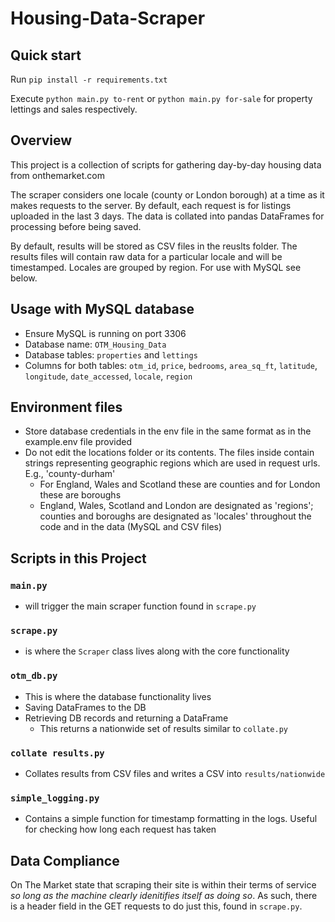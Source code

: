 # Housing-Data-Scraper

## Quick start
Run `pip install -r requirements.txt` 

Execute `python main.py to-rent` or `python main.py for-sale` for property lettings and sales respectively. 

## Overview
This project is a collection of scripts for gathering day-by-day housing data from onthemarket.com

The scraper considers one locale (county or London borough) at a time as it makes requests to the server. By default, each request is for listings uploaded in the last 3 days. The data is collated into pandas DataFrames for processing before being saved.

By default, results will be stored as CSV files in the reuslts folder. The results files will contain raw data for a particular locale and will be timestamped. Locales are grouped by region. For use with MySQL see below.

## Usage with MySQL database
- Ensure MySQL is running on port 3306
- Database name: `OTM_Housing_Data`
- Database tables: `properties` and `lettings`
- Columns for both tables: `otm_id`, `price`, `bedrooms`, `area_sq_ft`, `latitude`, `longitude`, `date_accessed`, `locale`, `region`


## Environment files
- Store database credentials in the env file in the same format as in the example.env file provided
- Do not edit the locations folder or its contents. The files inside contain strings representing geographic regions which are used in request urls. E.g., 'county-durham'
    - For England, Wales and Scotland these are counties and for London these are boroughs
    - England, Wales, Scotland and London are designated as 'regions'; counties and boroughs are designated as 'locales' throughout the code and in the data (MySQL and CSV files)

## Scripts in this Project
### `main.py` 
- will trigger the main scraper function found in `scrape.py`
### `scrape.py` 
- is where the `Scraper` class lives along with the core functionality
### `otm_db.py`
- This is where the database functionality lives
- Saving DataFrames to the DB
- Retrieving DB records and returning a DataFrame
    - This returns a nationwide set of results similar to `collate.py`
### `collate results.py`
- Collates results from CSV files and writes a CSV into `results/nationwide`
### `simple_logging.py`
- Contains a simple function for timestamp formatting in the logs. Useful for checking how long each request has taken

## Data Compliance

On The Market state that scraping their site is within their terms of service _so long as the machine clearly idenitifies itself as doing so_. As such, there is a header field in the GET requests to do just this, found in `scrape.py`.
